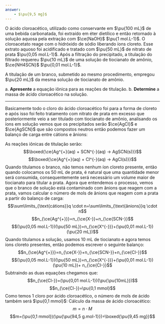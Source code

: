 ```yaml
---
answer:
    - $\pu{9,5 mg}$
---
```


O ácido cloroacético, utilizado como conservante em $\pu{100 mL}$ de uma bebida carbonatada, foi extraído em éter dietílico e então retornado à solução aquosa pela extração com $\ce{NaOH}$ $\pu{1 mol.L-1}$. O cloroacetato reage com o hidróxido de sódio liberando íons cloreto. Esse extrato aquoso foi acidificado e tratado com $\pu{50 mL}$ de nitrato de prata $\pu{0,05 mol.L-1}$. Após a filtração do precipitado, a titulação do filtrado requereu $\pu{10 mL}$ de uma solução de tiocianato de amônio, $\ce{NH4SCN}$ $\pu{0,01 mol.L-1}$. 

A titulação de um branco, submetido ao mesmo procedimento, empregou $\pu{20 mL}$ da mesma solução de tiocianato de amônio.

a. **Apresente** a equação iônica para as reações de titulação.
b. **Determine** a massa de ácido cloroacético na solução.

---

Basicamente todo o cloro do ácido cloroacético foi para a forma de cloreto e após isso foi feito tratamento com nitrato de prata em excesso que posteriormente veio a ser titulado com tiocianato de amônio, analisando os íons em solução vemos que os precipitados serão $\ce{AgCl}$ e $\ce{AgSCN}$ que são compostos neutros então podemos fazer um balanço de carga entre cátions e ânions:

As reações iônicas de titulação serão:
$$\boxed{\ce{Ag^{+}(aq) + SCN^{-}(aq) -> AgSCN(s)}}$$
$$\boxed{\ce{Ag^{+}(aq) + Cl^{-}(aq) -> AgCl(s)}}$$
Quando titulamos o branco, não temos nenhum íon cloreto presente, então quando colocamos os 50 mL de prata, é natural que uma quantidade menor será consumida, consequentemente será necessário um volume maior de tiocianato para titular a prata.
Agora que entendemos o processo, vemos que o branco de solução está contaminado com ânions que reagem com a prata, vamos calcular o número de mols de ânions que reagem com a prata a partir do balanço de carga:
$$\sum\limits_{\text{cátions}}q \cdot n=\sum\limits_{\text{ânions}}q \cdot n$$
$$n_{\ce{Ag^{+}}}=n_{\ce{X-}}+n_{\ce{SCN-}}$$
$$(\pu{0,05 mol.L-1})(\pu{50 mL})=n_{\ce{X^{-}}}+(\pu{0,01 mol.L-1})(\pu{20 mL})$$
Quando titulamos a solução, usamos 10 mL de tiocianato e agora temos íons cloreto presentes, então podemos escrever o seguinte balanço:
$$n_{\ce{Ag^{+}}}=n_{\ce{X-}}+n_{\ce{SCN-}}+n_{\ce{Cl-}}$$
$$(\pu{0,05 mol.L-1})(\pu{50 mL})=n_{\ce{X^{-}}}+(\pu{0,01 mol.L-1})(\pu{10 mL})+ n_{\ce{Cl-}}$$
Subtraindo as duas equações chegamos que:
$$n_{\ce{Cl-}}=(\pu{0,01 mol.L-1})(\pu{\pu{10mL}})$$
$$n_{\ce{Cl-}}=\pu{0,1 mmol}$$
Como temos 1 cloro por ácido cloroacético, o número de mols de ácido também será $\pu{0,1 mmol}$:
Cálculo da massa de ácido cloroacético:
$$m=n \cdot M$$
$$m=(\pu{0,1 mmol})(\pu{\pu{94,5 g.mol-1}})=\boxed{\pu{9,45 mg}}$$
